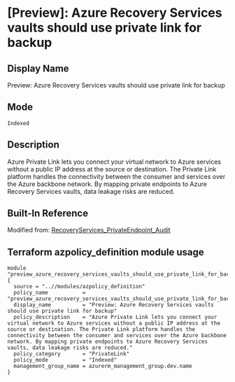 # [Preview]: Azure Recovery Services vaults should use private link for backup

## Display Name

Preview: Azure Recovery Services vaults should use private link for backup

## Mode

`Indexed`

## Description

Azure Private Link lets you connect your virtual network to Azure services without a public IP address at the source or destination. The Private Link platform handles the connectivity between the consumer and services over the Azure backbone network. By mapping private endpoints to Azure Recovery Services vaults, data leakage risks are reduced.

## Built-In Reference

Modified from: [RecoveryServices_PrivateEndpoint_Audit](https://github.com/Azure/azure-policy/blob/master/built-in-policies/policyDefinitions/Backup/RecoveryServices_PrivateEndpoint_Audit.json)

Terraform azpolicy_definition module usage
-----

```hcl
module "preview_azure_recovery_services_vaults_should_use_private_link_for_backup" {
  source = "..//modules/azpolicy_definition"
  policy_name           = "preview_azure_recovery_services_vaults_should_use_private_link_for_backup"
  display_name          = "Preview: Azure Recovery Services vaults should use private link for backup"
  policy_description    = "Azure Private Link lets you connect your virtual network to Azure services without a public IP address at the source or destination. The Private Link platform handles the connectivity between the consumer and services over the Azure backbone network. By mapping private endpoints to Azure Recovery Services vaults, data leakage risks are reduced."
  policy_category       = "PrivateLink"
  policy_mode           = "Indexed"
  management_group_name = azurerm_management_group.dev.name
}
```

